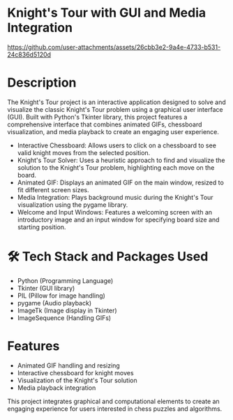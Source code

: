 # Knight's Tour with GUI and Media Integration

 https://github.com/user-attachments/assets/26cbb3e2-9a4e-4733-b531-24c836d5120d

# Description

The Knight's Tour project is an interactive application designed to solve and visualize the classic Knight's Tour problem using a graphical user interface (GUI). Built with Python's Tkinter library, this project features a comprehensive interface that combines animated GIFs, chessboard visualization, and media playback to create an engaging user experience.

- Interactive Chessboard: Allows users to click on a chessboard to see valid knight moves from the selected position.
- Knight's Tour Solver: Uses a heuristic approach to find and visualize the solution to the Knight's Tour problem, highlighting each move on the board.
- Animated GIF: Displays an animated GIF on the main window, resized to fit different screen sizes.
- Media Integration: Plays background music during the Knight's Tour visualization using the pygame library.
- Welcome and Input Windows: Features a welcoming screen with an introductory image and an input window for specifying board size and starting position.
# 🛠️ Tech Stack and Packages Used
- Python (Programming Language)
- Tkinter (GUI library)
- PIL (Pillow for image handling)
- pygame (Audio playback)
- ImageTk (Image display in Tkinter)
- ImageSequence (Handling GIFs)
# Features
- Animated GIF handling and resizing
- Interactive chessboard for knight moves
- Visualization of the Knight's Tour solution
- Media playback integration

This project integrates graphical and computational elements to create an engaging experience for users interested in chess puzzles and algorithms.

